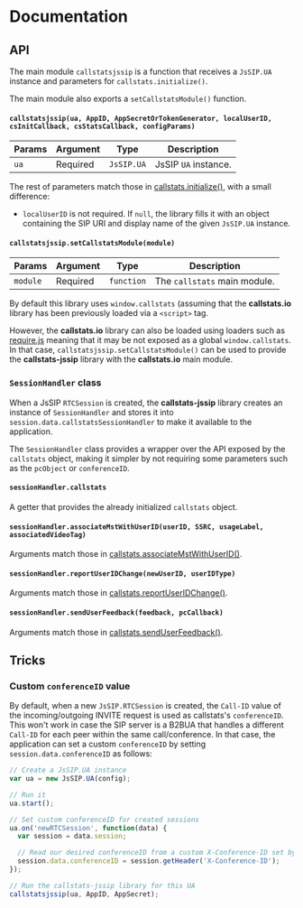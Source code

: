 # Documentation


## API

The main module `callstatsjssip` is a function that receives a `JsSIP.UA` instance and parameters for `callstats.initialize()`.

The main module also exports a `setCallstatsModule()` function.


#### `callstatsjssip(ua, AppID, AppSecretOrTokenGenerator, localUserID, csInitCallback, csStatsCallback, configParams)`

| Params  | Argument  | Type        | Description               |
|---------|-----------|-------------|---------------------------|
| `ua`    | Required  | `JsSIP.UA`  | JsSIP `UA` instance.      |

The rest of parameters match those in [callstats.initialize()](http://www.callstats.io/api/#callstats-initialize-with-app-secret), with a small difference:

* `localUserID` is not required. If `null`, the library fills it with an object containing the SIP URI and display name of the given `JsSIP.UA` instance.


#### `callstatsjssip.setCallstatsModule(module)`

| Params   | Argument  | Type        | Description                  |
|----------|-----------|-------------|------------------------------|
| `module` | Required  | `function`  | The `callstats` main module. |

By default this library uses `window.callstats` (assuming that the **callstats.io** library has been previously loaded via a `<script>` tag.

However, the **callstats.io** library can also be loaded using loaders such as [require.js](http://www.requirejs.org/) meaning that it may be not exposed as a global `window.callstats`. In that case, `callstatsjssip.setCallstatsModule()` can be used to provide the **callstats-jssip** library with the **callstats.io** main module.


### `SessionHandler` class

When a JsSIP `RTCSession` is created, the **callstats-jssip** library creates an instance of `SessionHandler` and stores it into `session.data.callstatsSessionHandler` to make it available to the application.

The `SessionHandler` class provides a wrapper over the API exposed by the `callstats` object, making it simpler by not requiring some parameters such as the `pcObject` or `conferenceID`.


#### `sessionHandler.callstats`

A getter that provides the already initialized `callstats` object.


#### `sessionHandler.associateMstWithUserID(userID, SSRC, usageLabel, associatedVideoTag)`

Arguments match those in [callstats.associateMstWithUserID()](http://www.callstats.io/api/#callstats-associatemstwithuserid).


#### `sessionHandler.reportUserIDChange(newUserID, userIDType)`

Arguments match those in [callstats.reportUserIDChange()](http://www.callstats.io/api/#callstats-reportuseridchange).


#### `sessionHandler.sendUserFeedback(feedback, pcCallback)`

Arguments match those in [callstats.sendUserFeedback()](http://www.callstats.io/api/#callstats-senduserfeedback).


## Tricks


### Custom `conferenceID` value

By default, when a new `JsSIP.RTCSession` is created, the `Call-ID` value of the incoming/outgoing INVITE request is used as callstats's `conferenceID`. This won't work in case the SIP server is a B2BUA that handles a different `Call-ID` for each peer within the same call/conference. In that case, the application can set a custom `conferenceID` by setting `session.data.conferenceID` as follows:

```javascript
// Create a JsSIP.UA instance
var ua = new JsSIP.UA(config);

// Run it
ua.start();

// Set custom conferenceID for created sessions
ua.on('newRTCSession', function(data) {
  var session = data.session;

  // Read our desired conferenceID from a custom X-Conference-ID set by the server
  session.data.conferenceID = session.getHeader('X-Conference-ID');
});

// Run the callstats-jssip library for this UA
callstatsjssip(ua, AppID, AppSecret);
```


